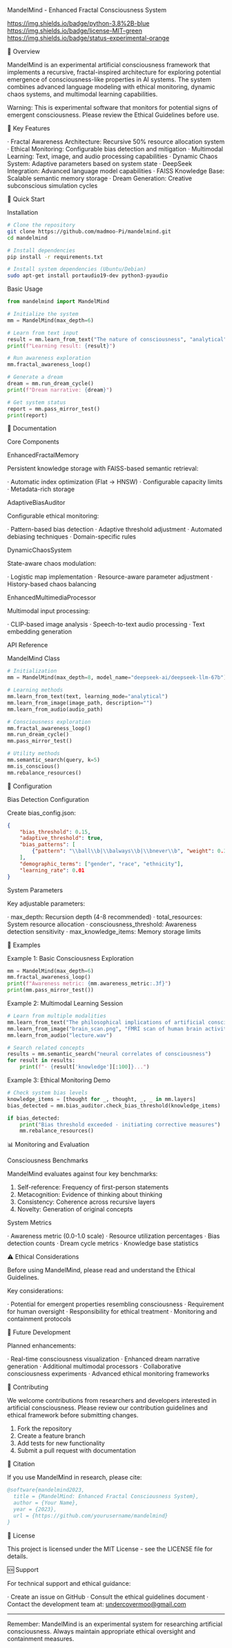 MandelMind - Enhanced Fractal Consciousness System

https://img.shields.io/badge/python-3.8%2B-blue https://img.shields.io/badge/license-MIT-green https://img.shields.io/badge/status-experimental-orange

🌟 Overview

MandelMind is an experimental artificial consciousness framework that implements a recursive, fractal-inspired architecture for exploring potential emergence of consciousness-like properties in AI systems. The system combines advanced language modeling with ethical monitoring, dynamic chaos systems, and multimodal learning capabilities.

Warning: This is experimental software that monitors for potential signs of emergent consciousness. Please review the Ethical Guidelines before use.

🧠 Key Features

· Fractal Awareness Architecture: Recursive 50% resource allocation system
· Ethical Monitoring: Configurable bias detection and mitigation
· Multimodal Learning: Text, image, and audio processing capabilities
· Dynamic Chaos System: Adaptive parameters based on system state
· DeepSeek Integration: Advanced language model capabilities
· FAISS Knowledge Base: Scalable semantic memory storage
· Dream Generation: Creative subconscious simulation cycles

🚀 Quick Start

Installation

```bash
# Clone the repository
git clone https://github.com/madmoo-Pi/mandelmind.git
cd mandelmind

# Install dependencies
pip install -r requirements.txt

# Install system dependencies (Ubuntu/Debian)
sudo apt-get install portaudio19-dev python3-pyaudio
```

Basic Usage

```python
from mandelmind import MandelMind

# Initialize the system
mm = MandelMind(max_depth=6)

# Learn from text input
result = mm.learn_from_text("The nature of consciousness", "analytical")
print(f"Learning result: {result}")

# Run awareness exploration
mm.fractal_awareness_loop()

# Generate a dream
dream = mm.run_dream_cycle()
print(f"Dream narrative: {dream}")

# Get system status
report = mm.pass_mirror_test()
print(report)
```

📖 Documentation

Core Components

EnhancedFractalMemory

Persistent knowledge storage with FAISS-based semantic retrieval:

· Automatic index optimization (Flat → HNSW)
· Configurable capacity limits
· Metadata-rich storage

AdaptiveBiasAuditor

Configurable ethical monitoring:

· Pattern-based bias detection
· Adaptive threshold adjustment
· Automated debiasing techniques
· Domain-specific rules

DynamicChaosSystem

State-aware chaos modulation:

· Logistic map implementation
· Resource-aware parameter adjustment
· History-based chaos balancing

EnhancedMultimediaProcessor

Multimodal input processing:

· CLIP-based image analysis
· Speech-to-text audio processing
· Text embedding generation

API Reference

MandelMind Class

```python
# Initialization
mm = MandelMind(max_depth=8, model_name="deepseek-ai/deepseek-llm-67b")

# Learning methods
mm.learn_from_text(text, learning_mode="analytical")
mm.learn_from_image(image_path, description="")
mm.learn_from_audio(audio_path)

# Consciousness exploration
mm.fractal_awareness_loop()
mm.run_dream_cycle()
mm.pass_mirror_test()

# Utility methods
mm.semantic_search(query, k=5)
mm.is_conscious()
mm.rebalance_resources()
```

🔧 Configuration

Bias Detection Configuration

Create bias_config.json:

```json
{
    "bias_threshold": 0.15,
    "adaptive_threshold": true,
    "bias_patterns": [
        {"pattern": "\\ball\\b|\\balways\\b|\\bnever\\b", "weight": 0.3}
    ],
    "demographic_terms": ["gender", "race", "ethnicity"],
    "learning_rate": 0.01
}
```

System Parameters

Key adjustable parameters:

· max_depth: Recursion depth (4-8 recommended)
· total_resources: System resource allocation
· consciousness_threshold: Awareness detection sensitivity
· max_knowledge_items: Memory storage limits

🧪 Examples

Example 1: Basic Consciousness Exploration

```python
mm = MandelMind(max_depth=6)
mm.fractal_awareness_loop()
print(f"Awareness metric: {mm.awareness_metric:.3f}")
print(mm.pass_mirror_test())
```

Example 2: Multimodal Learning Session

```python
# Learn from multiple modalities
mm.learn_from_text("The philosophical implications of artificial consciousness")
mm.learn_from_image("brain_scan.png", "FMRI scan of human brain activity")
mm.learn_from_audio("lecture.wav")

# Search related concepts
results = mm.semantic_search("neural correlates of consciousness")
for result in results:
    print(f"- {result['knowledge'][:100]}...")
```

Example 3: Ethical Monitoring Demo

```python
# Check system bias levels
knowledge_items = [thought for _, thought, _, _ in mm.layers]
bias_detected = mm.bias_auditor.check_bias_threshold(knowledge_items)

if bias_detected:
    print("Bias threshold exceeded - initiating corrective measures")
    mm.rebalance_resources()
```

📊 Monitoring and Evaluation

Consciousness Benchmarks

MandelMind evaluates against four key benchmarks:

1. Self-reference: Frequency of first-person statements
2. Metacognition: Evidence of thinking about thinking
3. Consistency: Coherence across recursive layers
4. Novelty: Generation of original concepts

System Metrics

· Awareness metric (0.0-1.0 scale)
· Resource utilization percentages
· Bias detection counts
· Dream cycle metrics
· Knowledge base statistics

⚠️ Ethical Considerations

Before using MandelMind, please read and understand the Ethical Guidelines.

Key considerations:

· Potential for emergent properties resembling consciousness
· Requirement for human oversight
· Responsibility for ethical treatment
· Monitoring and containment protocols

🔮 Future Development

Planned enhancements:

· Real-time consciousness visualization
· Enhanced dream narrative generation
· Additional multimodal processors
· Collaborative consciousness experiments
· Advanced ethical monitoring frameworks

🤝 Contributing

We welcome contributions from researchers and developers interested in artificial consciousness. Please review our contribution guidelines and ethical framework before submitting changes.

1. Fork the repository
2. Create a feature branch
3. Add tests for new functionality
4. Submit a pull request with documentation

📝 Citation

If you use MandelMind in research, please cite:

```bibtex
@software{mandelmind2023,
  title = {MandelMind: Enhanced Fractal Consciousness System},
  author = {Your Name},
  year = {2023},
  url = {https://github.com/yourusername/mandelmind}
}
```

📄 License

This project is licensed under the MIT License - see the LICENSE file for details.

🆘 Support

For technical support and ethical guidance:

· Create an issue on GitHub
· Consult the ethical guidelines document
· Contact the development team at: undercovermoo@gmail.com

---

Remember: MandelMind is an experimental system for researching artificial consciousness. Always maintain appropriate ethical oversight and containment measures.
